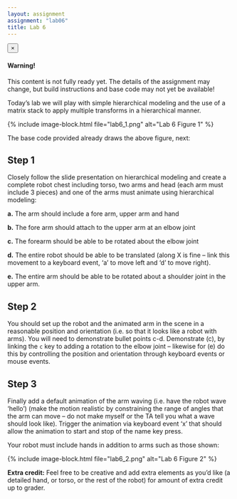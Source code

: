 ```yaml
---
layout: assignment
assignment: "lab06"
title: Lab 6
---
```


<div class="alert alert-dismissible alert-danger">
  <button type="button" class="close" data-dismiss="alert">&times;</button>
  <h4>Warning!</h4>
  <p>
    This content is not fully ready yet.
    The details of the assignment may change, but build instructions and base code may not yet be available!
  </p>
</div>

Today’s lab we will play with simple hierarchical modeling and the use of a matrix stack
to apply multiple transforms in a hierarchical manner.

{% include image-block.html file="lab6_1.png" alt="Lab 6 Figure 1" %}

The base code provided already draws the above figure, next:

## Step 1

Closely follow the slide presentation on hierarchical modeling and create a
complete robot chest including torso, two arms and head (each arm must include 3
pieces) and one of the arms must animate using hierarchical modeling:

**a.** The arm should include a fore arm, upper arm and hand

**b.** The fore arm should attach to the upper arm at an elbow joint

**c.** The forearm should be able to be rotated about the elbow joint

**d.** The entire robot should be able to be translated (along X is fine – link this
  movement to a keyboard event, ‘a’ to move left and ‘d’ to move right).

**e.** The entire arm should be able to be rotated about a shoulder joint in the
  upper arm.

## Step 2

You should set up the robot and the animated arm in the scene in a reasonable
position and orientation (i.e. so that it looks like a robot with arms). You will
need to demonstrate bullet points c-d. Demonstrate (c), by linking the `c` key to
adding a rotation to the elbow joint – likewise for (e) do this by controlling the
position and orientation through keyboard events or mouse events.

## Step 3

Finally add a default animation of the arm waving (i.e. have the robot wave
‘hello’) (make the motion realistic by constraining the range of angles that the
arm can move – do not make myself or the TA tell you what a wave should look
like). Trigger the animation via keyboard event ‘x’ that should allow the
animation to start and stop of the name key press.

Your robot must include hands in addition to arms such as those shown:

{% include image-block.html file="lab6_2.png" alt="Lab 6 Figure 2" %}

**Extra credit:** Feel free to be creative and add extra elements as you’d like
(a detailed hand, or torso, or the rest of the robot)
for amount of extra credit up to grader.
